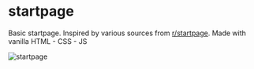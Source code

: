 # startpage
Basic startpage. Inspired by various sources from [r/startpage](https://www.reddit.com/r/startpages/). Made with vanilla HTML - CSS - JS 


![startpage](https://user-images.githubusercontent.com/19970595/186665890-abedee23-1f81-4aad-ad0d-6f3c71a60156.png)
